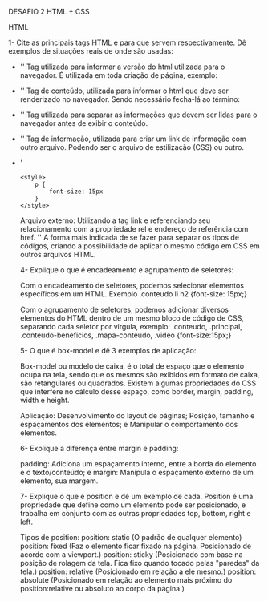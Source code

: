 DESAFIO 2 HTML + CSS

HTML

1- Cite as principais tags HTML e para que servem respectivamente. Dê exemplos de situações reais de onde são usadas:

- '<DOCTYPE>' Tag utilizada para informar a versão do html utilizada para o navegador.
É utilizada em toda criação de página, exemplo:
<!DOCTYPE html>

- '<html>' Tag de conteúdo, utilizada para informar o html que deve ser renderizado no navegador. 
Sendo necessário fecha-lá ao término: <html>  </html>

- '<head>' Tag utilizada para separar as informações que devem ser lidas para o navegador antes de exibir o conteúdo.

- '<link>' Tag de informação, utilizada para criar um link de informação com outro arquivo. 
Podendo ser o arquivo de estilização (CSS) ou outro.

- '<title>' Tag utilizada para definir o título da página.

- '<body>' Tag utilizada para separar as informações de conteúdo da página que deve ser renderizado pelo navegador.

- '<header>' Tag utilizada para informar ao navegador que tudo dentro dessa tag é um cabeçalho.

- '<main>' Tag utilizada para separar de forma semântica as informações que fazem parte do corpo principal de uma página.

- '<footer>' Tag utilizada para informar ao navegador que tudo dentro dessa tag é um rodapé.

- '<div>' Tag utilizada para fazer a divisão em bloco das informações. 
Podemos utilizar essa divisão para estilizar todo um bloco de informação.

- '<section>' Tag utilizada para separar as informações para o navegador em sessões. 
Para a divisão por conteúdo, mas que semânticamente faz sentido.

- '<article>' Tag utilizada para separar informação do que é um artigo, conteúdo da página. 
Geralmente utilizado em fóruns, blogs ou páginas de noticias.

- '<img>' Tag utilizada para inserir uma imagem na página, como banners e fotos de produtos.
Sempre indicando o endereço da imagem.

- '<ul>' Tag de conteúdo utilizada para criar uma lista sem ordem definida. 
Quando não é necessário que os elementos de uma lista tenham uma ordem específica.

- '<ol>' Tag de conteúdo utilizada para criar uma lista que possue uma ordem definida.

- '<li>' Tag que marca o item de uma lista. Sendo identada com uma <ul> ou <ol>.

- '<h>' Tag para utilização em títulos (heading). Se constitui de 6 níveis diferentes de títulos. São eles:
<h1>, <h2>, <h3>, <h4>, <h5>, <h6>.

- '<p>' Tag utilizada para marcar parágrafos (paragraph). Utilizada na organização de textos


2-  Explique com suas palavras a importância do HTML semântico:

Um HTML semântico ajuda o navegador a fazer leitura do código, entendendo a hierarquia do conteúdo. 
As tags semânticas informão para que serve a tag, fazendo com que o navegador não se force a descobrir sozinho, diminuindo a quantidade de dados utilizado e aumentando a velocidade de processamento.

3- Com base nos conceitos aprendidos no exercicio anterior, crie um arquivo index.html que siga o exemplo a seguir:

ImagemExemplo

4- O que é acessibilidade em páginas web?

Acessibilidade em páginas web, é tornar o conteúdo e a interação da web acessível para pessoas com deficiência.
O criador da página faz com que uma pessoa com deficiência tenha acesso ao conteúdo daquela página, independente se ela não enxerga, ou se possui daltonismo entre outras.
Incluir legendas para pessoas com deficiência auditiva, não criar referências apenas visuais, não utilizar apenas feedback visuais, adaptar para leitor de tela entre diversas outras tecnologias e boas práticas.

5- Quais são as boas práticas que devemos adotar ao construir uma página web para que ela seja acessível?

Podemos verificar em WCAG, Diretrizes de Acessibilidade para Conteúdo da Web. O documento define a forma de como tornar o conteúdo da web mais acessível para pessoas com deficiência.
Seguir também a padronização W3C World Wide Consortium.
Algumas das práticas são:
Utilizar o atributo Alt em imagens, descrevendo todo seu conteúdo;
Site responsivo, que possa ser utilizado em celulares, tablets e desktops;
Não sublinhar textos que não possuam link;
Evitar a utilização de popup;
Não utilizar CAPTCHA com apenas imagens;
Não apresentar informações apenas com cores; 
Possibilitar navegação na página utilizando as teclas tab, shift-tab, return e esc; e
Utilizar marcadores em listas.

6- Com base nos conceitos de acessibilidade, crie um arquivo index_acessibilidade.html e siga as especificações:



CSS

1- Explique com suas palavras a importância do CSS:
Como todo o HTML serve para criar a estrutura de uma página, o CSS irá funcionar como parte externa, visual, o estilo de uma página web.
Toda a parte estética de uma página é feita com CSS, fazendo com que a página criada seja mais atrativa, melhorando a experiência do usuário e sua usabilidade.
É criada em um arquivo diferente do HTML e pode ser aplicada em mais de uma página.
Separando as funções, também temos a melhoria no tempo de processamento de uma página.


2- Explique a diferença entre class e id:
id:
Dentro de um HTML só se pode ter um elemento com id. 
O id é único, é identificada com # dentro de um arquivo de estilo e está no topo da hierarquia entre os seletores, com força 100.

class: 
Pode ser multipla, podemos utilizar mais de uma vez Utilizando o seletor class, é possível utilizar a mesma formatação/estilização em mais de um elemento.
Class pode ser multipla, possui força 10 entre os seletores e é identificada com . dentro de um arquivo de estilo.


3- Como podemos fazer a inserção do CSS na página?

CSS Inline: Podemos adicionar uma propriedade style em alguma tag, dentro do style e entre aspas, propriedade: valor. 
'<p style="font-size: 15px">Teste de texto</p>';

Tag style: Podemos abrir uma tag '<style>' dentro do '<head>', selecionar o elemento e propriedade: valor
<head>
    <title>Teste de texto</title>

    <style>
        p {
            font-size: 15px
        }
    </style>
</head>
 
 Arquivo externo: Utilizando a tag link e referenciando seu relacionamento com a propriedade rel e endereço de referência com href. 
 '<link rel="stylesheet" href="style.css">'
 A forma mais indicada de se fazer para separar os tipos de códigos, 
 criando a possibilidade de aplicar o mesmo código em CSS em outros arquivos HTML. 


4- Explique o que é encadeamento e agrupamento de seletores:

Com o encadeamento de seletores, podemos selecionar elementos específicos em um HTML. Exemplo
.conteudo li h2 {font-size: 15px;}


Com o agrupamento de seletores, podemos adicionar diversos elementos do HTML dentro de um mesmo bloco de código de CSS, 
separando cada seletor por virgula, exemplo:
.conteudo, .principal, .conteudo-beneficios, .mapa-conteudo, .video {font-size:15px;}


5- O que é box-model e dê 3 exemplos de aplicação:

Box-model ou modelo de caixa, é o total de espaço que o elemento ocupa na tela, sendo que os mesmos são exibidos em formato de caixa, são retangulares ou quadrados.
Existem algumas propriedades do CSS que interfere no cálculo desse espaço, como border, margin, padding, width e height.

Aplicação:
Desenvolvimento do layout de páginas;
Posição, tamanho e espaçamentos dos elementos; e
Manipular o comportamento dos elementos.

6- Explique a diferença entre margin e padding:

padding: Adiciona um espaçamento interno, entre a borda do elemento e o texto/conteúdo; e
margin: Manipula o espaçamento externo de um elemento, sua margem.

7- Explique o que é position e dê um exemplo de cada.
Position é uma propriedade que define como um elemento pode ser posicionado,
e trabalha em conjunto com as outras propriedades top, bottom, right e left.

Tipos de position:
position: static (O padrão de qualquer elemento)
position: fixed (Faz o elemento ficar fixado na página. Posicionado de acordo com a viewport.)
position: sticky (Posicionado com base na posição de rolagem da tela. Fica fixo quando tocado pelas "paredes" da tela.)
position: relative (Posicionado em relação a ele mesmo.)
position: absolute (Posicionado em relação ao elemento mais próximo do position:relative ou absoluto ao corpo da página.)




